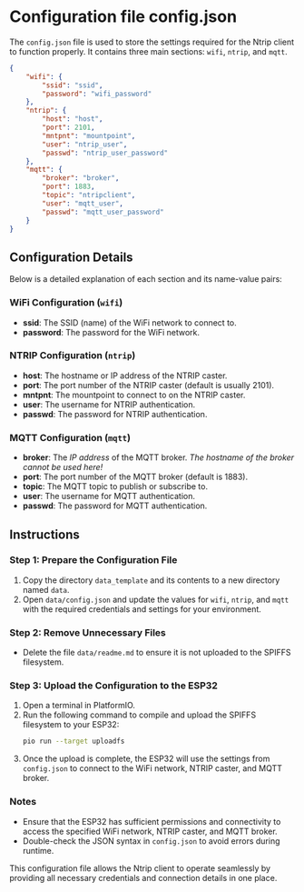 # Configuration file config.json

The `config.json` file is used to store the settings required for the Ntrip client to function properly. It contains three main sections: `wifi`, `ntrip`, and `mqtt`. 

```json
{
    "wifi": {
        "ssid": "ssid",
        "password": "wifi_password"
    },
    "ntrip": {
        "host": "host",
        "port": 2101,
        "mntpnt": "mountpoint",
        "user": "ntrip_user",
        "passwd": "ntrip_user_password"
    },
    "mqtt": {
        "broker": "broker",
        "port": 1883,
        "topic": "ntripclient",
        "user": "mqtt_user",
        "passwd": "mqtt_user_password"
    }
}
```

## Configuration Details

Below is a detailed explanation of each section and its name-value pairs:

### WiFi Configuration (`wifi`)
- **ssid**: The SSID (name) of the WiFi network to connect to.
- **password**: The password for the WiFi network.

### NTRIP Configuration (`ntrip`)
- **host**: The hostname or IP address of the NTRIP caster.
- **port**: The port number of the NTRIP caster (default is usually 2101).
- **mntpnt**: The mountpoint to connect to on the NTRIP caster.
- **user**: The username for NTRIP authentication.
- **passwd**: The password for NTRIP authentication.

### MQTT Configuration (`mqtt`)
- **broker**: The *IP address* of the MQTT broker. *The hostname of the broker cannot be used here!*
- **port**: The port number of the MQTT broker (default is 1883).
- **topic**: The MQTT topic to publish or subscribe to.
- **user**: The username for MQTT authentication.
- **passwd**: The password for MQTT authentication.

## Instructions

### Step 1: Prepare the Configuration File
1. Copy the directory `data_template` and its contents to a new directory named `data`.
2. Open `data/config.json` and update the values for `wifi`, `ntrip`, and `mqtt` with the required credentials and settings for your environment.

### Step 2: Remove Unnecessary Files
- Delete the file `data/readme.md` to ensure it is not uploaded to the SPIFFS filesystem.

### Step 3: Upload the Configuration to the ESP32
1. Open a terminal in PlatformIO.
2. Run the following command to compile and upload the SPIFFS filesystem to your ESP32:
   ```bash
   pio run --target uploadfs
   ```
3. Once the upload is complete, the ESP32 will use the settings from `config.json` to connect to the WiFi network, NTRIP caster, and MQTT broker.

### Notes
- Ensure that the ESP32 has sufficient permissions and connectivity to access the specified WiFi network, NTRIP caster, and MQTT broker.
- Double-check the JSON syntax in `config.json` to avoid errors during runtime.

This configuration file allows the Ntrip client to operate seamlessly by providing all necessary credentials and connection details in one place.
